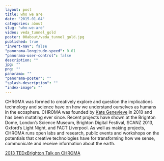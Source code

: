 ```yaml
---
layout: post
title: who we are
date: "2015-01-04"
categories: about
slug: "who-we-are"
video: veda_tunnel_gold
poster: 00about/veda_tunnel_gold.jpg
published: true
"invert-nav": false
"panorama-longitude-speed": 0.01
"panorama-user-control": false
description: ""
jpg: ""
png: ""
panorama: ""
"panorama-poster": ""
"splash-description": ""
"index-image": ""
---
```




<span class="chroma">CHRΘMA</span> was formed to creatively explore and question the implications technology and science have on how we understand ourselves as humans in the ecosphere. <span class="chroma">CHRΘMA</span> was founded by <a href="https://twitter.com/kategenevieve" target="_blank" class="green" >Kate Genevieve</a> in 2010 and has been mutating ever since. Recent projects have shown at the Brighton Dome, London’s Science Museum, Brighton Digital Festival, SCANZ 2013, Oxford’s Light Night, and FACT Liverpool. As well as making projects, <span class="chroma">CHRΘMA</span> runs open labs and research, public events and workshops on the potentials that creative technologies have for transforming how we sense, communicate and receive information about the earth.

[2013 TEDxBrighton Talk on CHRΘMA](https://www.youtube.com/watch?v=4os_yd51dYY)
